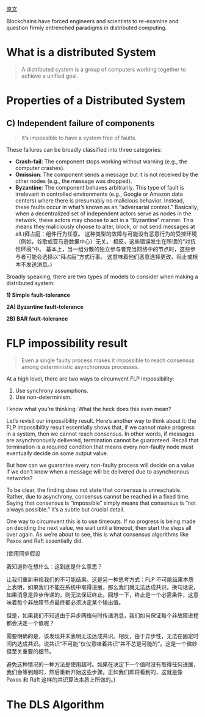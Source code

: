 [原文](https://www.preethikasireddy.com/post/lets-take-a-crack-at-understanding-distributed-consensus)

Blockchains have forced engineers and scientists to re-examine and question firmly entrenched paradigms in distributed computing.

# What is a distributed System

> A distributed system is a group of computers working together to achieve a unified goal.

# Properties of a Distributed System

## C) Independent failure of components

> It’s impossible to have a system free of faults.

These failures can be broadly classified into three categories:

- **Crash-fail**: The component stops working without warning (e.g., the computer crashes).
- **Omission**: The component sends a message but it is not received by the other nodes (e.g., the message was dropped).
- **Byzantine**: The component behaves arbitrarily. This type of fault is irrelevant in controlled environments (e.g., Google or Amazon data centers) where there is presumably no malicious behavior. Instead, these faults occur in what’s known as an “adversarial context.” Basically, when a decentralized set of independent actors serve as nodes in the network, these actors may choose to act in a “Byzantine” manner. This means they maliciously choose to alter, block, or not send messages at all.(拜占庭：组件行为任意。 这种类型的故障与可能没有恶意行为的受控环境（例如，谷歌或亚马逊数据中心）无关。 相反，这些错误发生在所谓的“对抗性环境”中。 基本上，当一组分散的独立参与者充当网络中的节点时，这些参与者可能会选择以“拜占庭”方式行事。 这意味着他们恶意选择更改、阻止或根本不发送消息。)

Broadly speaking, there are two types of models to consider when making a distributed system:

**1) Simple fault-tolerance**

**2A) Byzantine fault-tolerance**

**2B) BAR fault-tolerance**

# FLP impossibility result

> Even a single faulty process makes it impossible to reach consensus among deterministic asynchronous processes.

At a high level, there are two ways to circumvent FLP impossibility:

1. Use synchrony assumptions.
2. Use non-determinism.

I know what you’re thinking: What the heck does this even mean?

Let’s revisit our impossibility result. Here’s another way to think about it: the FLP impossibility result essentially shows that, if we cannot make progress in a system, then we cannot reach consensus. In other words, if messages are asynchronously delivered, termination cannot be guaranteed. Recall that termination is a required condition that means every non-faulty node must eventually decide on some output value.

But how can we guarantee every non-faulty process will decide on a value if we don’t know when a message will be delivered due to asynchronous networks?

To be clear, the finding does not state that consensus is unreachable. Rather, due to asynchrony, consensus cannot be reached in a fixed time. Saying that consensus is “impossible” simply means that consensus is “not always possible.” It’s a subtle but crucial detail.

One way to circumvent this is to use timeouts. If no progress is being made on deciding the next value, we wait until a timeout, then start the steps all over again. As we’re about to see, this is what consensus algorithms like Paxos and Raft essentially did.

(使用同步假设

我知道你在想什么：这到底是什么意思？

让我们重新审视我们的不可能结果。这是另一种思考方式：FLP 不可能结果本质上表明，如果我们不能在系统中取得进展，那么我们就无法达成共识。换句话说，如果消息是异步传递的，则无法保证终止。回想一下，终止是一个必需条件，这意味着每个非故障节点最终都必须决定某个输出值。

但是，如果我们不知道由于异步网络何时传递消息，我们如何保证每个非故障进程都会决定一个值呢？

需要明确的是，该发现并未表明无法达成共识。相反，由于异步性，无法在固定时间内达成共识。说共识“不可能”仅仅意味着共识“并不总是可能的”。这是一个微妙但至关重要的细节。

避免这种情况的一种方法是使用超时。如果在决定下一个值时没有取得任何进展，我们会等到超时，然后重新开始这些步骤。正如我们即将看到的，这就是像 Paxos 和 Raft 这样的共识算法本质上所做的。)

# The DLS Algorithm